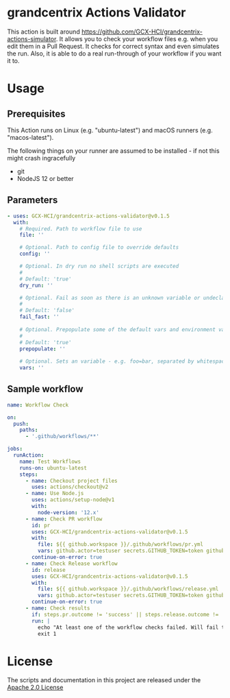 # grandcentrix Actions Validator

This action is built around https://github.com/GCX-HCI/grandcentrix-actions-simulator. It allows you to check your workflow files e.g. when you edit them in a Pull Request. It checks for correct syntax and even simulates the run. Also, it is able to do a real run-through of your workflow if you want it to.

# Usage

## Prerequisites 

This Action runs on Linux (e.g. "ubuntu-latest") and macOS runners (e.g. "macos-latest").

The following things on your runner are assumed to be installed - if not this might crash ingracefully
- git
- NodeJS 12 or better

## Parameters

<!-- start usage -->
```yaml
- uses: GCX-HCI/grandcentrix-actions-validator@v0.1.5
  with:
    # Required. Path to workflow file to use
    file: ''

    # Optional. Path to config file to override defaults
    config: ''

    # Optional. In dry run no shell scripts are executed
    #
    # Default: 'true'
    dry_run: ''

    # Optional. Fail as soon as there is an unknown variable or undeclared action input is used
    #
    # Default: 'false'
    fail_fast: ''
    
    # Optional. Prepopulate some of the default vars and environment vars - you can still override them
    #
    # Default: 'true'
    prepopulate: ''
    
    # Optional. Sets an variable - e.g. foo=bar, separated by whitespace
    vars: ''
```
<!-- end usage -->

## Sample workflow

```yaml
name: Workflow Check

on:
  push:
    paths:
      - '.github/workflows/**'

jobs:
  runAction:
    name: Test Workflows
    runs-on: ubuntu-latest
    steps:
      - name: Checkout project files
        uses: actions/checkout@v2
      - name: Use Node.js
        uses: actions/setup-node@v1
        with:
          node-version: '12.x'
      - name: Check PR workflow
        id: pr
        uses: GCX-HCI/grandcentrix-actions-validator@v0.1.5
        with:
          file: ${{ github.workspace }}/.github/workflows/pr.yml
          vars: github.actor=testuser secrets.GITHUB_TOKEN=token github.event_name=push
        continue-on-error: true
      - name: Check Release workflow
        id: release
        uses: GCX-HCI/grandcentrix-actions-validator@v0.1.5
        with:
          file: ${{ github.workspace }}/.github/workflows/release.yml
          vars: github.actor=testuser secrets.GITHUB_TOKEN=token github.event_name=push
        continue-on-error: true
      - name: Check results
        if: steps.pr.outcome != 'success' || steps.release.outcome != 'success'
        run: |
          echo "At least one of the workflow checks failed. Will fail this job now"
          exit 1
```

# License

The scripts and documentation in this project are released under the [Apache 2.0 License](LICENSE)
